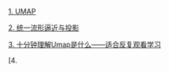 [1. UMAP](https://mp.weixin.qq.com/s?__biz=Mzg5ODY1NDkwMA==&mid=2247484214&idx=1&sn=2b429bcad029899b54aee7a70f6e104c&chksm=c05e74edf729fdfb586b4dad255ccd3871fe4b070381bc9193cbc75fb316ff080918bb811f37&scene=27)  

[2. 统一流形逼近与投影](https://www.jianshu.com/p/0991521177c3)  

[3. 十分钟理解Umap是什么——适合反复观看学习](https://www.bilibili.com/video/BV1qB4y1p7CF/)  

[4. 
